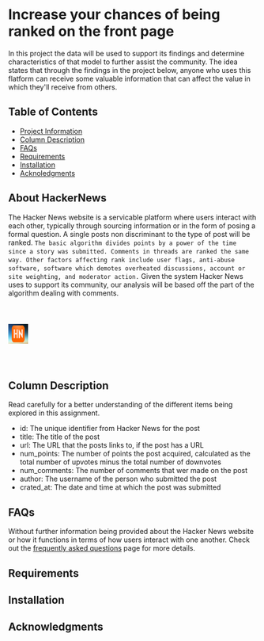 # Increase your chances of being ranked on the front page

In this project the data will be used to support its findings and determine characteristics of that model to further assist the community. The idea states that through the findings in the project below, anyone who uses this flatform can receive some valuable information that can affect the value in which they'll receive from others. 

## Table of Contents
 * [Project Information](#project-information)
 * [Column Description](#column-description)
 * [FAQs](#faqs)
 * [Requirements](#requirements)
 * [Installation](#installation)
 * [Acknoledgments](#acknoledgments)

## About HackerNews

The Hacker News website is a servicable platform where users interact with each other, typically through sourcing information or in the form of posing a formal question. A single posts non discriminant to the type of post will be ranked. `The basic algorithm divides points by a power of the time since a story was submitted. Comments in threads are ranked the same way. Other factors affecting rank include user flags, anti-abuse software, software which demotes overheated discussions, account or site weighting, and moderator action.` Given the system Hacker News uses to support its community, our analysis will be based off the part of the algorithm dealing with comments. 

<img src = "hn-logo.png" style="width:40px;height:40px" vspace = "40"/>

## Column Description

 Read carefully for a better understanding of the different items being explored in this assignment.

   * id: The unique identifier from Hacker News for the post
   * title: The title of the post
   * url: The URL that the posts links to, if the post has a URL
   * num_points: The number of points the post acquired, calculated as the total number of upvotes minus the total number of downvotes
   * num_comments: The number of comments that wer made on the post
   * author: The username of the person who submitted the post
   * crated_at: The date and time at which the post was submitted

## FAQs

  Without further information being provided about the Hacker News website or how it functions in terms of how users interact with one another. Check out the [frequently asked questions](https://news.ycombinator.com/newsfaq.html) page for more details.

## Requirements

## Installation

## Acknowledgments


